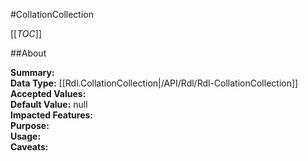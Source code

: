 #CollationCollection

[[_TOC_]]

##About

**Summary:**   
**Data Type:** [[Rdl.CollationCollection|/API/Rdl/Rdl-CollationCollection]]  
**Accepted Values:**   
**Default Value:** null  
**Impacted Features:**   
**Purpose:**   
**Usage:**   
**Caveats:**   

